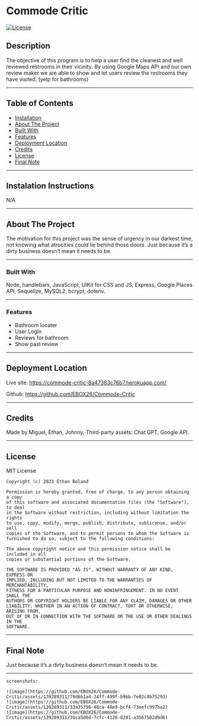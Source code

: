 # Commode Critic
<!-- Title  -->
[![License](https://img.shields.io/badge/license-MIT-blue.svg)](https://opensource.org/licenses/MIT)
<!-- Title  -->

## Description
The objective of this program is to help a user find the cleanest and well reviewed restrooms in their vicinity. By using Google Maps API and our own review maker we are able to show and let users review the restrooms they have visited. (yelp for bathrooms)

---

## Table of Contents

<!-- Table of Contents -->

- [Installation](#installation)
- [About The Project](#about_project)
- [Built With](#built_with)
- [Features](#features)
- [Deployment Location](#deployment_location)
- [Credits](#credits)
- [License](#license)
- [Final Note](#final_note)

---

## Instalation Instructions <a id="installation"></a>
N/A

---

## About The Project <a id="about_project"></a>
<!-- About the Project -->
The motivation for this project was the sense of urgency in our darkest time, not knowing what atrocities could lie behind those doors. Just because it’s a dirty business doesn’t mean it needs to be.

---

### Built With <a id="built_with"></a>
<!-- Built With -->
Node, handlebars, JavaScript, UIKit for CSS and JS, Express, Google Places API, Sequelize, MySQL2, bcrypt, dotenv.

---

### Features <a id="features"></a>
<!-- Features -->

* Bathroom locater
* User Login
* Reviews for bathroom
* Show past review


---

## Deployment Location <a id="deployment_location"></a>

<!-- Deployment Location -->
Live site: https://commode-critic-8a47383c76b7.herokuapp.com/

Github: https://github.com/EBOX26/Commode-Critic

<!-- screen shot example of project -->
<!-- ![Page on start up](assets/Images/screen-shot1.JPG) -->

---

## Credits <a id="credits"></a>
Made by Miguel, Ethan, Johnny. Third-party assets: Chat GPT, Google API.

---

## License <a id="license"></a>
MIT License

    Copyright (c) 2023 Ethan Boland
    
    Permission is hereby granted, free of charge, to any person obtaining a copy
    of this software and associated documentation files (the "Software"), to deal
    in the Software without restriction, including without limitation the rights
    to use, copy, modify, merge, publish, distribute, sublicense, and/or sell
    copies of the Software, and to permit persons to whom the Software is
    furnished to do so, subject to the following conditions:
    
    The above copyright notice and this permission notice shall be included in all
    copies or substantial portions of the Software.
    
    THE SOFTWARE IS PROVIDED "AS IS", WITHOUT WARRANTY OF ANY KIND, EXPRESS OR
    IMPLIED, INCLUDING BUT NOT LIMITED TO THE WARRANTIES OF MERCHANTABILITY,
    FITNESS FOR A PARTICULAR PURPOSE AND NONINFRINGEMENT. IN NO EVENT SHALL THE
    AUTHORS OR COPYRIGHT HOLDERS BE LIABLE FOR ANY CLAIM, DAMAGES OR OTHER
    LIABILITY, WHETHER IN AN ACTION OF CONTRACT, TORT OR OTHERWISE, ARISING FROM,
    OUT OF OR IN CONNECTION WITH THE SOFTWARE OR THE USE OR OTHER DEALINGS IN THE
    SOFTWARE.

---

## Final Note <a id="final_note"></a>
<!-- Final Note -->
Just because it’s a dirty business doesn’t mean it needs to be.

---

    screenshots:   

    ![image](https://github.com/EBOX26/Commode-Critic/assets/139289311/79d6b1a4-24ff-499f-b9bb-7e02c8b75293)
    ![image](https://github.com/EBOX26/Commode-Critic/assets/139289311/33a35796-48ca-48e9-bcf4-73eefc997ba2)
    ![image](https://github.com/EBOX26/Commode-Critic/assets/139289311/3bca5d0d-7cfc-4120-8201-a3567502d9d6)



